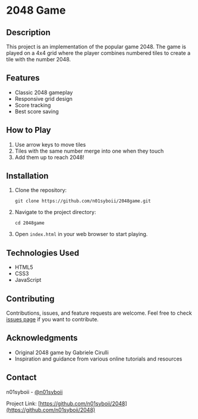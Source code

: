 # 2048 Game

## Description

This project is an implementation of the popular game 2048. The game is played on a 4x4 grid where the player combines numbered tiles to create a tile with the number 2048.

## Features

- Classic 2048 gameplay
- Responsive grid design
- Score tracking
- Best score saving

## How to Play

1. Use arrow keys to move tiles
2. Tiles with the same number merge into one when they touch
3. Add them up to reach 2048!

## Installation

1. Clone the repository:
   ```
   git clone https://github.com/n01syboii/2048game.git
   ```
2. Navigate to the project directory:
   ```
   cd 2048game
   ```
3. Open `index.html` in your web browser to start playing.

## Technologies Used

- HTML5
- CSS3
- JavaScript


## Contributing

Contributions, issues, and feature requests are welcome. Feel free to check [issues page](https://github.com/n01syboii/2048/issues) if you want to contribute.

## Acknowledgments

- Original 2048 game by Gabriele Cirulli
- Inspiration and guidance from various online tutorials and resources

## Contact

n01syboii - [@n01syboii](https://github.com/n01syboii)

Project Link: [https://github.com/n01syboii/2048](https://github.com/n01syboii/2048)
